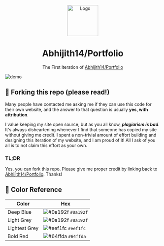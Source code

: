 <div align="center">
  <img alt="Logo" src="https://raw.githubusercontent.com/Abhijith14/Portfolio-v1/main/readme_assets/logo.png" width="100" />
</div>
<h1 align="center">
  Abhijith14/Portfolio
</h1>
<p align="center">
  The First iteration of <a href="#" target="_blank">Abhijith14/Portfolio</a>
</p>
<!--
<p align="center">
  Previous iterations:
  <a href="https://github.com/Abhijith14/v2" target="_blank">v1</a>,
  <a href="https://github.com/Abhijith14/v3" target="_blank">v2</a>,
  <a href="https://github.com/Abhijith14/v4" target="_blank">v3</a>
</p>
-->
<!--
<p align="center">
  <a href="https://app.netlify.com/sites/Abhijith14/deploys" target="_blank">
    <img src="https://api.netlify.com/api/v1/badges/Abhijith14-7b78-48c9-9e2d-6fb5e47ab3af/deploy-status" alt="Netlify Status" />
  </a>
</p>
-->

![demo](https://raw.githubusercontent.com/Abhijith14/Portfolio-v1/master/readme_assets/index.png)

## 🚨 Forking this repo (please read!)

Many people have contacted me asking me if they can use this code for their own website, and the answer to that question is usually **yes, with attribution**.

I value keeping my site open source, but as you all know, _**plagiarism is bad**_. It's always disheartening whenever I find that someone has copied my site without giving me credit. I spent a non-trivial amount of effort building and designing this iteration of my website, and I am proud of it! All I ask of you all is to not claim this effort as your own.


### TL;DR

Yes, you can fork this repo. Please give me proper credit by linking back to [Abhijith14/Portfolio](Abhijith14/Portfolio). Thanks!

## 🎨 Color Reference

| Color          | Hex                                                                |
| -------------- | ------------------------------------------------------------------ |
| Deep Blue      | ![#0a192f](https://via.placeholder.com/10/0a192f?text=+) `#0a192f` |
| Light Grey     | ![#0a192f](https://via.placeholder.com/10/0a192f?text=+) `#0a192f` |
| Lightest Grey  | ![#eef1fc](https://via.placeholder.com/10/eef1fc?text=+) `#eef1fc` |
| Bold Red       | ![#64ffda](https://via.placeholder.com/10/64ffda?text=+) `#64ffda` |
